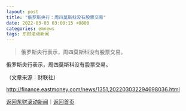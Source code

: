 ```yaml
---
layout: post
title: "俄罗斯央行：周四莫斯科没有股票交易"
date: 2022-03-03 03:00:15 +0800
categories: emnews
tags: 东财滚动新闻
---
```

> 俄罗斯央行表示，周四莫斯科没有股票交易。

<p>俄罗斯央行表示，周四莫斯科没有股票交易。</p><p class="em_media">（文章来源：财联社）</p>

<http://finance.eastmoney.com/news/1351,202203032294698036.html>

[返回东财滚动新闻](//finews.withounder.com/emnews/)｜[返回首页](//finews.withounder.com/)